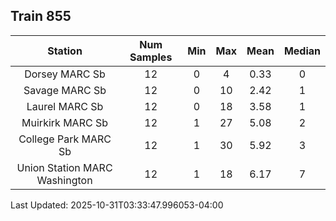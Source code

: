 ## Train 855

| Station | Num Samples | Min | Max | Mean | Median |
| :-----: | :---------: | :-: | :-: | :--: | :----: |
| Dorsey MARC Sb | 12 | 0 | 4 | 0.33 | 0 |
| Savage MARC Sb | 12 | 0 | 10 | 2.42 | 1 |
| Laurel MARC Sb | 12 | 0 | 18 | 3.58 | 1 |
| Muirkirk MARC Sb | 12 | 1 | 27 | 5.08 | 2 |
| College Park MARC Sb | 12 | 1 | 30 | 5.92 | 3 |
| Union Station MARC Washington | 12 | 1 | 18 | 6.17 | 7 |


Last Updated: 2025-10-31T03:33:47.996053-04:00